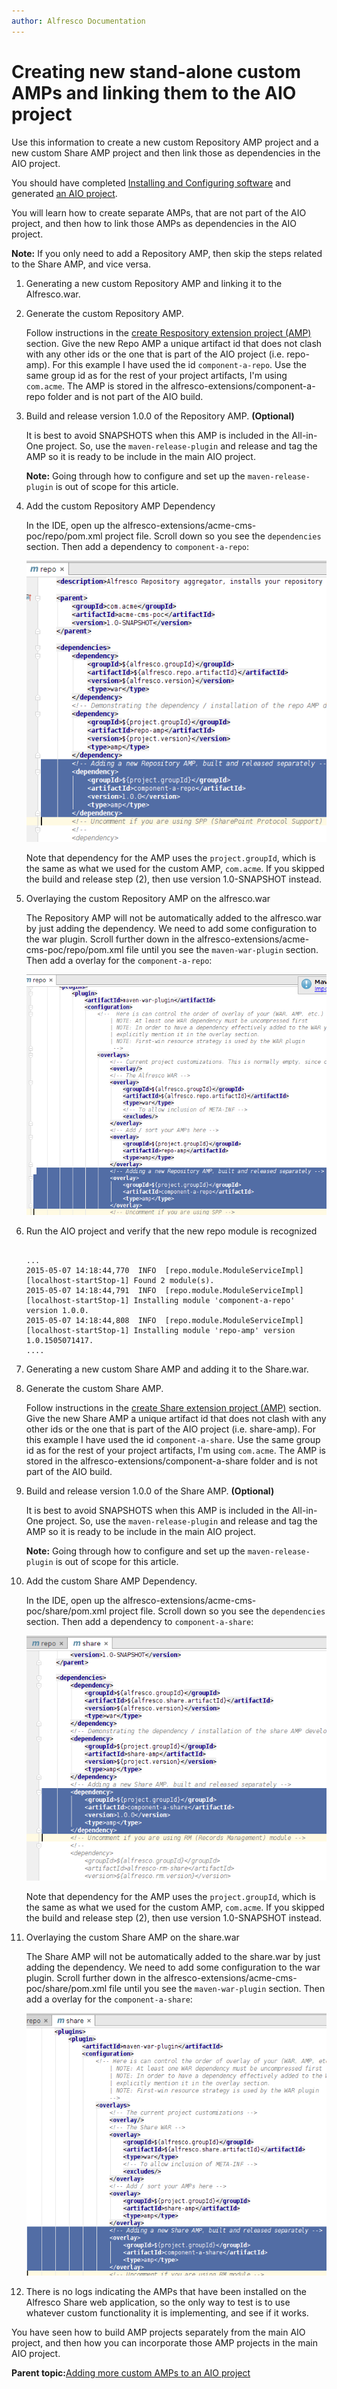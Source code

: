 ```yaml
---
author: Alfresco Documentation
---
```


# Creating new stand-alone custom AMPs and linking them to the AIO project

Use this information to create a new custom Repository AMP project and a new custom Share AMP project and then link those as dependencies in the AIO project.

You should have completed [Installing and Configuring software](../concepts/alfresco-sdk-installing-prerequisite-software.md) and generated [an AIO project](alfresco-sdk-tutorials-all-in-one-archetype.md).

You will learn how to create separate AMPs, that are not part of the AIO project, and then how to link those AMPs as dependencies in the AIO project.

**Note:** If you only need to add a Repository AMP, then skip the steps related to the Share AMP, and vice versa.

1.  Generating a new custom Repository AMP and linking it to the Alfresco.war.
2.  Generate the custom Repository AMP.

    Follow instructions in the [create Respository extension project \(AMP\)](alfresco-sdk-tutorials-amp-archetype.md) section. Give the new Repo AMP a unique artifact id that does not clash with any other ids or the one that is part of the AIO project \(i.e. repo-amp\). For this example I have used the id `component-a-repo`. Use the same group id as for the rest of your project artifacts, I'm using `com.acme`. The AMP is stored in the alfresco-extensions/component-a-repo folder and is not part of the AIO build.

3.  Build and release version 1.0.0 of the Repository AMP. **\(Optional\)**

    It is best to avoid SNAPSHOTS when this AMP is included in the All-in-One project. So, use the `maven-release-plugin` and release and tag the AMP so it is ready to be include in the main AIO project.

    **Note:** Going through how to configure and set up the `maven-release-plugin` is out of scope for this article.

4.  Add the custom Repository AMP Dependency

    In the IDE, open up the alfresco-extensions/acme-cms-poc/repo/pom.xml project file. Scroll down so you see the `dependencies` section. Then add a dependency to `component-a-repo`:

    ![](../images/alfresco-sdk-advanced-add-custom-amps-repo.png)

    Note that dependency for the AMP uses the `project.groupId`, which is the same as what we used for the custom AMP, `com.acme`. If you skipped the build and release step \(2\), then use version 1.0-SNAPSHOT instead.

5.  Overlaying the custom Repository AMP on the alfresco.war

    The Repository AMP will not be automatically added to the alfresco.war by just adding the dependency. We need to add some configuration to the war plugin. Scroll further down in the alfresco-extensions/acme-cms-poc/repo/pom.xml file until you see the `maven-war-plugin` section. Then add a overlay for the `component-a-repo`:

    ![](../images/alfresco-sdk-advanced-add-custom-amps-repo2.png)

6.  Run the AIO project and verify that the new repo module is recognized

    ```
    
    ...                        
    2015-05-07 14:18:44,770  INFO  [repo.module.ModuleServiceImpl] [localhost-startStop-1] Found 2 module(s).
    2015-05-07 14:18:44,791  INFO  [repo.module.ModuleServiceImpl] [localhost-startStop-1] Installing module 'component-a-repo' version 1.0.0.
    2015-05-07 14:18:44,808  INFO  [repo.module.ModuleServiceImpl] [localhost-startStop-1] Installing module 'repo-amp' version 1.0.1505071417.
    ....
    
    ```

7.  Generating a new custom Share AMP and adding it to the Share.war.
8.  Generate the custom Share AMP.

    Follow instructions in the [create Share extension project \(AMP\)](alfresco-sdk-tutorials-share-amp-archetype.md) section. Give the new Share AMP a unique artifact id that does not clash with any other ids or the one that is part of the AIO project \(i.e. share-amp\). For this example I have used the id `component-a-share`. Use the same group id as for the rest of your project artifacts, I'm using `com.acme`. The AMP is stored in the alfresco-extensions/component-a-share folder and is not part of the AIO build.

9.  Build and release version 1.0.0 of the Share AMP. **\(Optional\)**

    It is best to avoid SNAPSHOTS when this AMP is included in the All-in-One project. So, use the `maven-release-plugin` and release and tag the AMP so it is ready to be include in the main AIO project.

    **Note:** Going through how to configure and set up the `maven-release-plugin` is out of scope for this article.

10. Add the custom Share AMP Dependency.

    In the IDE, open up the alfresco-extensions/acme-cms-poc/share/pom.xml project file. Scroll down so you see the `dependencies` section. Then add a dependency to `component-a-share`:

    ![](../images/alfresco-sdk-advanced-add-custom-amps-share.png)

    Note that dependency for the AMP uses the `project.groupId`, which is the same as what we used for the custom AMP, `com.acme`. If you skipped the build and release step \(2\), then use version 1.0-SNAPSHOT instead.

11. Overlaying the custom Share AMP on the share.war

    The Share AMP will not be automatically added to the share.war by just adding the dependency. We need to add some configuration to the war plugin. Scroll further down in the alfresco-extensions/acme-cms-poc/share/pom.xml file until you see the `maven-war-plugin` section. Then add a overlay for the `component-a-share`:

    ![](../images/alfresco-sdk-advanced-add-custom-amps-share2.png)

12. There is no logs indicating the AMPs that have been installed on the Alfresco Share web application, so the only way to test is to use whatever custom functionality it is implementing, and see if it works.


You have seen how to build AMP projects separately from the main AIO project, and then how you can incorporate those AMP projects in the main AIO project.

**Parent topic:**[Adding more custom AMPs to an AIO project](../concepts/alfresco-sdk-advanced-add-custom-amps.md)

